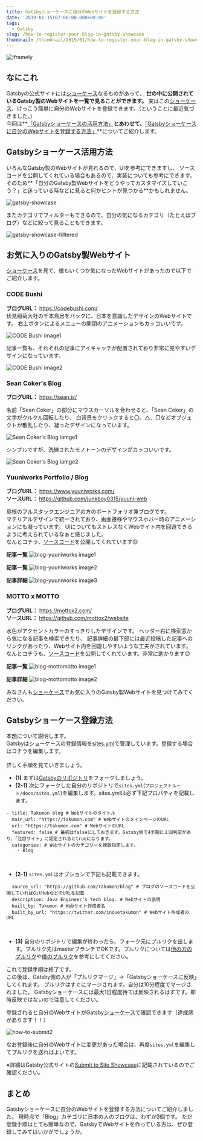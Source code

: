 ```yaml
---
title: Gatsbyショーケースに自分のWebサイトを登録する方法
date: '2019-01-15T07:00:00.000+09:00'
tags:
  - Gatsby
slug: /how-to-register-your-blog-in-gatsby-showcase
thumbnail: /thumbnail/2019/01/how-to-register-your-blog-in-gatsby-showcase.png
---
```



![iframely](/thumbnail/2019/01/how-to-register-your-blog-in-gatsby-showcase.png)

## なにこれ

Gatsbyの公式サイトには[ショーケース](https://www.gatsbyjs.org/showcase/)なるものがあって、
**世の中に公開されているGatsby製のWebサイトを一覧で見ることができます。**
実はこの[ショーケース](https://www.gatsbyjs.org/showcase/)、けっこう簡単に自分のWebサイトを登録できます。（ということに最近気づきました。）<br/>
今回は**[「Gatsbyショーケースの活用方法」](#gatsbyショーケース活用方法)**とあわせて、**[「Gatsbyショーケースに自分のWebサイトを登録する方法」](#gatsbyショーケース登録方法)**についてご紹介します。


## Gatsbyショーケース活用方法

いろんなGatsby製のWebサイトが見れるので、UIを参考にできますし、
ソースコードを公開してくれている場合もあるので、実装についても参考にできます。<br/>
そのため**「自分のGatsby製Webサイトをどうやってカスタマイズしていこう？」と迷っている時などに見ると何かヒントが見つかる**かもしれません。

![gatsby-showcase](gatsby-showcase.png)


またカテゴリでフィルターもできるので、自分の気になるカテゴリ（たとえばブログ）などに絞って見ることもできます。

![gatsby-showcase-filltered](gatsby-showcase-filltered.png)


## お気に入りのGatsby製Webサイト

[ショーケース](https://www.gatsbyjs.org/showcase/)を見て、僕もいくつか気になったWebサイトがあったので以下でご紹介します。


### CODE Bushi

**ブログURL：** https://codebushi.com/
<br/>
伏見稲荷大社の千本鳥居をバックに、日本を意識したデザインのWebサイトです。
右上ボタンによるメニューの開閉のアニメーションもカッコいいです。

![CODE Bushi image1](blog-code-bushi-1.png)
<br/>

記事一覧も、それぞれの記事にアイキャッチが配置されており非常に見やすいデザインになっています。

![CODE Bushi image2](blog-code-bushi-2.png)


### Sean Coker's Blog

**ブログURL：** https://sean.is/
<br/>

名前「Sean Coker」の部分にマウスカーソルを合わせると、「Sean Coker」の文字がクルクル回転したり、
白背景をクリックすると〇、△、□などオブジェクトが散乱したり、凝ったデザインになっています。
  
![Sean Coker's Blog iamge1](./blog-sean-coker-1.png)
<br/>

シンプルですが、洗練されたモノトーンのデザインがカッコいいです。

![Sean Coker's Blog iamge2](./blog-sean-coker-2.png)


### Yuuniworks Portfolio / Blog

**ブログURL：** https://www.yuuniworks.com/
<br/>
**ソースURL：** https://github.com/junkboy0315/yuuni-web
<br/>

島根のフルスタックエンジニアの方のポートフォリオ兼ブログです。<br/>
マテリアルデザインで統一されており、画面遷移やマウスホバー時のアニメーションにも凝っています。
UIについてもストレスなくWebサイト内を回遊できるように考えられているなぁと感じました。<br/>
なんとコチラ、[ソースコード](https://github.com/junkboy0315/yuuni-web)を公開してくれています:blush:

**記事一覧**
![blog-yuuniworks image1](blog-yuuniworks-1.png)
<br/>

**記事一覧**
![blog-yuuniworks image2](blog-yuuniworks-2.png)
<br/>

**記事詳細**
![blog-yuuniworks image3](blog-yuuniworks-3.png)
<br/>


### MOTTO x MOTTO

**ブログURL：** https://mottox2.com/
<br/>
**ソースURL：** https://github.com/mottox2/website
<br/>

水色がアクセントカラーのすっきりしたデザインです。
ヘッダー右に検索窓から気になる記事を検索できたり、
記事詳細の最下部には最近投稿した記事へのリンクがあったり、Webサイト内を回遊しやすいような工夫がされています。<br/>
なんとコチラも、[ソースコード](https://github.com/mottox2/website)を公開してくれています。非常に助かります:blush:

**記事一覧**
![blog-mottomotto image1](blog-mottomotto-1.png)
<br/>

**記事詳細**
![blog-mottomotto image2](blog-mottomotto-2.png)
<br/>

みなさんも[ショーケース](https://www.gatsbyjs.org/showcase/)でお気に入りのGatsby製Webサイトを見つけてみてください。



## Gatsbyショーケース登録方法

本題について説明します。<br/>
Gatsbyはショーケースの登録情報を[sites.yml](https://github.com/gatsbyjs/gatsby/blob/master/docs/sites.yml)で管理しています。登録する場合はコチラを編集します。<br/>
<br/>
詳しく手順を見ていきましょう。

* **(1)** まずは[Gatsbyのリポジトリ](https://github.com/gatsbyjs/gatsby)をフォークしましょう。
* **(2-1)** 次にフォークした自分のリポジトリで`sites.yml`(`プロジェクトルート/docs/sites.yml`)を編集します。sites.ymlは必ず下記プロパティを記載します。

```yaml:title=sites.ymlに最低限追記する項目
- title: Takumon blog # Webサイトのタイトル
  main_url: "https://takumon.com" # WebサイトのメインページのURL
  url: "https://takumon.com" # WebサイトのURL
  featured: false # 最初はfalseにしておきます。Gatsby側で4半期に１回判定があり、「注目サイト」に認定されるとtrueになります。
  categories: # Webサイトのカテゴリーを複数指定します。 
    - Blog
```
<br/>

* **(2-1)** `sites.yml`はオプションで下記も記載できます。

```yaml:title=sites.ymlにオプションで追記する項目
  source_url: "https://github.com/Takumon/blog" # ブログのソースコードを公開していればGitHubなどのURLを記載
  description: Java Engineer's tech blog. # Webサイトの説明
  built_by: Takumon # Webサイト作成者名
  built_by_url: "https://twitter.com/inouetakumon" # Webサイト作成者のURL
```
<br/>


* **(3)** 自分のリポジトリで編集が終わったら、フォーク元にプルリクを出します。プルリク先はmasterブランチでOKです。プルリクについては[他の方のプルリク](https://github.com/gatsbyjs/gatsby/pulls?utf8=%E2%9C%93&q=is%3Apr+is%3Aclosed+sites.yml)や[僕のプルリク](https://github.com/gatsbyjs/gatsby/pull/10941)を参考にしてください。


これで登録手順は終了です。<br/>
この後は、Gatsby側の人が「プルリクマージ」→「Gatsbyショーケースに反映」してくれます。
プルリクはすぐにマージされます。自分は10分程度でマージされました。
Gatsbyショーケースには最大1日程度待てば反映されるはずです。即時反映ではないので注意してください。
<br/>

登録されると自分のWebサイトがGatsby[ショーケース](https://www.gatsbyjs.org/showcase/)で確認できます（達成感があります！！）

![how-to-submit2](how-to-submit-2.png)


なお登録後に自分のWebサイトに変更があった場合は、再度`sites.yml`を編集してプルリクを送ればよいです。

※詳細はGatsby公式サイトの[Submit to Site Showcase](https://www.gatsbyjs.org/docs/site-showcase-submissions/)に記載されているのでご確認ください。<br/>

## まとめ

Gatsbyショーケースに自分のWebサイトを登録する方法についてご紹介しました。
現時点で「Blog」カテゴリに日本の人のブログは、わずか3個です。
ただ登録手順はとても簡単なので、GatsbyでWebサイトを作っている方は、ぜひ登録してみてはいかがでしょうか。
